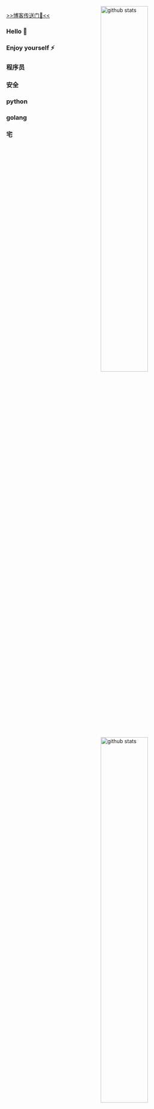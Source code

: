 <img align="right" alt="github stats" width="50%" src="https://github-readme-stats.vercel.app/api?username=lennon-liu&show_icons=true&count_private=true">
<img align="right" alt="github stats" width="50%" src="https://github-readme-stats.vercel.app/api/top-langs/?username=lennon-liu&hide=html&layout=compact">

[>>博客传送门💬<<](https://lennon.work)

### Hello 👋
### Enjoy yourself ⚡
### 程序员 
### 安全
### python
### golang
### 宅


<!--
**lennon-liu/lennon-liu** is a ✨ _special_ ✨ repository because its `README.md` (this file) appears on your GitHub profile.

Here are some ideas to get you started:

- 🔭 I’m currently working on ...
- 🌱 I’m currently learning ...
- 👯 I’m looking to collaborate on ...
- 🤔 I’m looking for help with ...
- 💬 Ask me about ...
- 📫 How to reach me: ...
- 😄 Pronouns: ...
- ⚡ Fun fact: ...
-->
